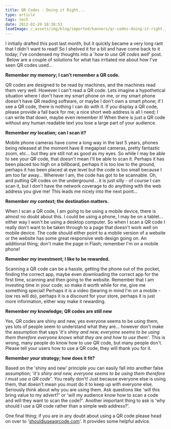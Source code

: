 ```yaml
---
title: QR Codes - Doing it Right...
type: article
tags: tech
date: 2012-02-20 18:30:53
leadImage: /_assets/img/blog/imported/banners/qr-codes-doing-it-right.jpg
---
```

<p>
 I initially drafted this post last month, but it quickly became a very long rant that I didn&#39;t want to read! So I shelved it for a bit and have come back to it today; I&#39;ve condensed my thoughts into a &#39;<i>how to use QR codes well</i>&#39; post. &nbsp;Below are a couple of solutions for what has irritated me about how I&#39;ve seen QR codes used...</p>
<p>
 <b>Remember <i>my</i> memory; I can&#39;t remember a QR code.</b></p>
<p>
 QR codes are designed to be read by machines, and the machines read them very well. However I can&#39;t read a QR code. Lets imagine a hypothetical situation where I don&#39;t have my smart phone on me, or my smart phone doesn&#39;t have QR reading software, or maybe I don&#39;t own a smart phone; if I see a QR code, there is nothing I can do with it. If you display a QR code, please provide a fall back for me; a nice short web address is all I need; I can write that down, maybe even remember it! When there is just a QR code without any human readable text you lose a large part of your audience.</p>
<p>
 <b>Remember <i>my</i> location; can I scan it?</b></p>
<p>
 Mobile phone cameras have come a long way in the last 5 years, phones being released at the moment have 8 megapixel cameras, pretty fantastic zoom, etc&hellip; but they are still not as good as my eyes. So while I may be able to see your QR code, that doesn&#39;t mean I&#39;ll be able to scan it. Perhaps it has been placed too high on a billboard, perhaps it is too low to the ground, perhaps it has been placed at eye level but the code is too small because I am too far away&hellip; Wherever I am, the code has got to be scannable. Oh, and putting QR codes on the underground&hellip; it is just silly - of course I can scan it, but I don&#39;t have the network coverage to do anything with the web address you give me! This leads me nicely into the next point...</p>
<p>
 <b>Remember <i>my</i> context; the destination matters.</b></p>
<p>
 When I scan a QR code, I am <i>going</i> to be using a mobile device, there is almost no doubt about this. I could be using a phone, I may be on a tablet&hellip; either way I won&#39;t be using a desktop computer. So when I scan a QR code I really don&#39;t want to be taken through to a page that doesn&#39;t work well on mobile device. The code should either point to a mobile version of a website or the website has some great responsive web design going on. An additional thing; don&#39;t make the page in Flash; remember I&#39;m on a mobile phone!</p>
<p>
 <b>Remember <i>my</i> investment; I like to be rewarded.</b></p>
<p>
 Scanning a QR code can be a hassle, getting the phone out of the pocket, finding the correct app, maybe even downloading the correct app for the first time, scanning and then going to the website. Remember that I am investing time in your code; so make it worth while for me, give me something special! Perhaps it is a video (bearing in mind I&#39;m on a mobile - low res will do), perhaps it is a discount for your store, perhaps it is just more information, either way make it rewarding.</p>
<p>
 <b>Remember <i>my</i> knowledge; QR codes are still new</b></p>
<p>
 Yes, QR codes are shiny and new, yes everyone seems to be using them, yes lots of people seem to understand what they are&hellip; however don&#39;t make the assumption that says &#39;<i>it&#39;s shiny and new, everyone seems to be using them therefore everyone knows what they are and how to use them&#39;</i>. This is wrong, many people do know how to use QR code, but many people don&#39;t. Please tell your users how to use a QR code, they will thank you for it.</p>
<p>
 <b>Remember <i>your</i> strategy; how does it fit?</b></p>
<p>
 Based on the &#39;shiny and new&#39; principle you can easily fall into another false assumption; &#39;<i>it&#39;s shiny and new, everyone seems to be using them therefore I must use a QR code&#39;</i>. You really don&#39;t! Just because everyone else is using them, that doesn&#39;t mean you must do it to keep up with everyone else. Seriously think about why you are using them. Ask questions like &#39;will this bring value to my advert?&#39; or &#39;will my audience know how to scan a code and will they want to scan the code?&#39;. Another important thing to ask is &#39;why should I use a QR code rather than a simple web address?&#39;.</p>
<p>
 One final thing; if you are in any doubt about using a QR code please head on over to &#39;<a href="http://shouldiuseaqrcode.com/" target="_blank">shouldiuseaqrcode.com</a>&#39;. It provides some helpful advice.</p>
